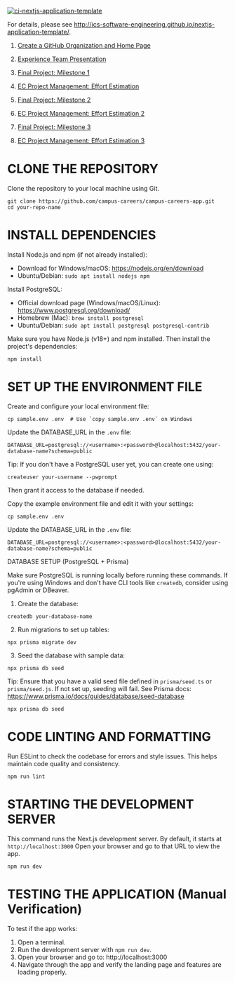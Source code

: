 [![ci-nextjs-application-template](https://github.com/ics-software-engineering/nextjs-application-template/actions/workflows/ci.yml/badge.svg)](https://github.com/ics-software-engineering/nextjs-application-template/actions/workflows/ci.yml)

For details, please see http://ics-software-engineering.github.io/nextjs-application-template/.

1. [Create a GitHub Organization and Home Page](https://courses.ics.hawaii.edu/ics314s25/morea/project-management/experience-github-organization.html)

2. [Experience Team Presentation](https://courses.ics.hawaii.edu/ics314s25/morea/project-management/experience-team-presentation.html)

3. [Final Project: Milestone 1](https://courses.ics.hawaii.edu/ics314s25/morea/final-project/experience-final-project-m1.html)

4. [EC Project Management: Effort Estimation](https://courses.ics.hawaii.edu/ics314s25/morea/project-management/experience-effort-estimation.html)
 
5. [Final Project: Milestone 2](https://courses.ics.hawaii.edu/ics314s25/morea/final-project/experience-final-project-m2.html)

6. [EC Project Management: Effort Estimation 2](https://laulima.hawaii.edu/portal/site/MAN.87147.202530/tool/fa88c289-b233-47f7-8790-62d4f5747b76?panel=Main)

7. [Final Project: Milestone 3](https://courses.ics.hawaii.edu/ics314s25/morea/final-project/experience-final-project-m3.html)
  
9. [EC Project Management: Effort Estimation 3](https://courses.ics.hawaii.edu/ics314s25/morea/project-management/experience-effort-estimation.html)


# CLONE THE REPOSITORY
Clone the repository to your local machine using Git.
```
git clone https://github.com/campus-careers/campus-careers-app.git
cd your-repo-name
```

# INSTALL DEPENDENCIES

Install Node.js and npm (if not already installed):
- Download for Windows/macOS: https://nodejs.org/en/download
- Ubuntu/Debian: ```sudo apt install nodejs npm```

Install PostgreSQL:
- Official download page (Windows/macOS/Linux): https://www.postgresql.org/download/
- Homebrew (Mac): ```brew install postgresql```
- Ubuntu/Debian: ```sudo apt install postgresql postgresql-contrib```

Make sure you have Node.js (v18+) and npm installed.
Then install the project's dependencies:
```
npm install
```

# SET UP THE ENVIRONMENT FILE

Create and configure your local environment file:
```
cp sample.env .env  # Use `copy sample.env .env` on Windows
```

Update the DATABASE_URL in the `.env` file:
```
DATABASE_URL=postgresql://<username>:<password>@localhost:5432/your-database-name?schema=public
```
Tip: If you don't have a PostgreSQL user yet, you can create one using:
```
createuser your-username --pwprompt
```
Then grant it access to the database if needed.


Copy the example environment file and edit it with your settings:
```
cp sample.env .env
```
Update the DATABASE_URL in the `.env` file:
```
DATABASE_URL=postgresql://<username>:<password>@localhost:5432/your-database-name?schema=public
```


DATABASE SETUP (PostgreSQL + Prisma)

Make sure PostgreSQL is running locally before running these commands.
If you're using Windows and don't have CLI tools like `createdb`, consider using pgAdmin or DBeaver.


1. Create the database:
```
createdb your-database-name
```
2. Run migrations to set up tables:
```
npx prisma migrate dev
```

3. Seed the database with sample data:
```
npx prisma db seed
```
Tip: Ensure that you have a valid seed file defined in `prisma/seed.ts` or `prisma/seed.js`.
If not set up, seeding will fail. See Prisma docs: https://www.prisma.io/docs/guides/database/seed-database
```
npx prisma db seed
```
# CODE LINTING AND FORMATTING

Run ESLint to check the codebase for errors and style issues.
This helps maintain code quality and consistency.
```
npm run lint
```

# STARTING THE DEVELOPMENT SERVER

This command runs the Next.js development server.
By default, it starts at `http://localhost:3000`
Open your browser and go to that URL to view the app.
```
npm run dev
```


# TESTING THE APPLICATION (Manual Verification)

To test if the app works:
1. Open a terminal.
2. Run the development server with `npm run dev`.
3. Open your browser and go to:
http://localhost:3000
4. Navigate through the app and verify the landing page and features are loading properly.

